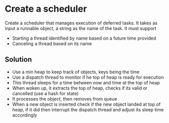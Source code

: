 # Create a scheduler
Create a scheduler that manages execution of deferred tasks. It takes as input a runnable object,
a string as the name of the task. It must support
- Starting a thread identified by name based on  a future time provided
- Canceling a thread based on its name

## Solution
- Use a min heap to keep track of objects, keys being the time
- Use a dispatch thread to monitor if he top of heap is ready for execution
- This thread sleeps for a time between now and time at the top of heap
- When woken up, it extracts the top of heap, checks if its valid or cancelled (use a hash for state)
- It processes the object, then removes from queue
- When a new object is inserted check if the new object landed at top of heap,
  if it did then interrupt the dispatch thread and adjust its sleep time accordingly
